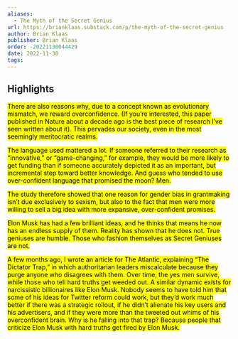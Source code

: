 ```yaml
---
aliases:
  - The Myth of the Secret Genius
url: https://brianklaas.substack.com/p/the-myth-of-the-secret-genius
author: Brian Klaas
publisher: Brian Klaas
order: -20221130044429
date: 2022-11-30
tags:
---
```


## Highlights
<mark>There are also reasons why, due to a concept known as evolutionary mismatch, we reward overconfidence. (If you’re interested, this paper published in Nature about a decade ago is the best piece of research I’ve seen written about it). This pervades our society, even in the most seemingly meritocratic realms.</mark>

<mark>The language used mattered a lot. If someone referred to their research as “innovative,” or “game-changing,” for example, they would be more likely to get funding than if someone accurately depicted it as an important, but incremental step toward better knowledge. And guess who tended to use over-confident language that promised the moon? Men.</mark>

<mark>The study therefore showed that one reason for gender bias in grantmaking isn’t due exclusively to sexism, but also to the fact that men were more willing to sell a big idea with more expansive, over-confident promises.</mark>

<mark>Elon Musk has had a few brilliant ideas, and he thinks that means he now has an endless supply of them. Reality has shown that he does not. True geniuses are humble. Those who fashion themselves as Secret Geniuses are not.</mark>

<mark>A few months ago, I wrote an article for The Atlantic, explaining “The Dictator Trap,” in which authoritarian leaders miscalculate because they purge anyone who disagrees with them. Over time, the yes men survive, while those who tell hard truths get weeded out. A similar dynamic exists for narcissistic billionaires like Elon Musk. Nobody seems to have told him that some of his ideas for Twitter reform could work, but they’d work much better if there was a strategic rollout, if he didn’t alienate his key users and his advertisers, and if they were more than the tweeted out whims of his overconfident brain. Why is he falling into that trap? Because people that criticize Elon Musk with hard truths get fired by Elon Musk.</mark>

